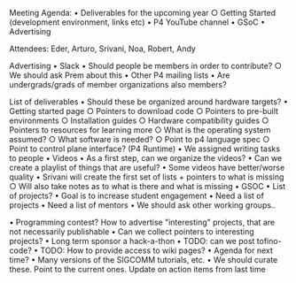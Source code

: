 Meeting Agenda:
	• Deliverables for the upcoming year
		○ Getting Started (development environment, links etc)
	• P4 YouTube channel
	• GSoC
	• Advertising

Attendees:
	Eder, Arturo, Srivani, Noa, Robert, Andy


Advertising
	• Slack
	• Should people be members in order to contribute?
		○ We should ask Prem about this
	• Other P4 mailing lists
	• Are undergrads/grads of member organizations also members?

List of deliverables
	• Should these be organized around hardware targets?
	• Getting started page
		○ Pointers to download code
		○ Pointers to pre-built environments
		○ Installation guides
		○ Hardware compatibility guides
		○ Pointers to resources for learning more
		○ What is the operating system assumed?
		○ What software is needed?
		○ Point to p4 language spec
		○ Point to control plane interface? (P4 Runtime)
	• We assigned writing tasks to people
• Videos
	• As a first step, can we organize the videos?
	• Can we create a playlist of things that are useful?
	• Some videos have better/worse quality
	• Srivani will create the first set of lists + pointers to what is missing
		○ Will also take notes as to what is there and what is missing
• GSOC
	• List of projects?
	• Goal is to increase student engagement
	• Need a list of projects
	• Need a list of mentors
	• We should ask other working groups..
	
• Programming contest? How to advertise "interesting" projects, that are not necessarily publishable
	• Can we collect pointers to interesting projects?
	• Long term sponsor a hack-a-thon
	• TODO: can we post tofino-code?
• TODO: How to provide access to wiki pages?
• Agenda for next time?
	• Many versions of the SIGCOMM tutorials, etc. 
	• We should curate these. Point to the current ones.
Update on action items from last time
